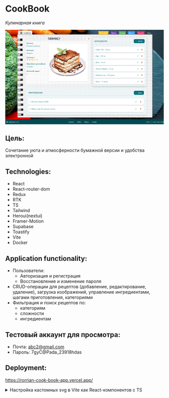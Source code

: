 # CookBook

_Кулинарная книга_

![alt text](example.png)

## Цель:
Сочетание уюта и атмосферности бумажной версии и удобства электронной

## Technologies:
- React
- React-router-dom
- Redux
- RTK
- TS
- Tailwind
- Heroui(nextui)
- Framer-Motion
- Supabase
- Toastify
- Vite
- Docker
<!-- - Jest -->

## Application functionality:
- Пользователи:
	- Авторизация и регистрация
	- Восстановление и изменение пароля
- CRUD-операции для рецептов (добавление, редактирование, удаление), загрузка изображений, управление ингредиентами, шагами приготовления, категориями
- Фильтрация и поиск рецептов по:
	- категориям
	- сложности
	- ингредиентам

## Тестовый аккаунт для просмотра:
- Почта:
abc2@gmail.com
- Пароль:
7gyC@Pada_23918hdas


## Deployment:
https://rorrian-cook-book-app.vercel.app/


<details>
	<summary>Настройка кастомных svg в Vite как React-компонентов c TS</summary>
	
	- Установить плагин vite-plugin-svgr
	- Добавить vite-plugin-svgr в vite.config.ts:
		export default defineConfig({
			plugins: [
				react(),
				svgr(), - тут
				analyzer(),
			], ...
	- Создать папку src/assets/icons с svg
	- Проверить корректность путей и алиасов к иконкам
	- Изменить файл vite.env.d.ts:
		/// <reference types="vite/client" />
		/// <reference types="vite-plugin-svgr/client" />

		declare module '*.svg?react' {
			import * as React from 'react'
			export const ReactComponent: React.FC<React.SVGProps<SVGSVGElement>>
			export default ReactComponent
		}
	- Изменить файл tsconfig.json:
		{
			"compilerOptions": {
				...
				"types": ["vite-plugin-svgr/client"],
			},
			"include": [
				"src/**/*",
				"src/vite-env.d.ts"
			], ...
	- Создать файл для общего импорта svg - src/shared/icons/index.ts:
		export { default as EditIcon } from '@assets/icons/edit.svg?react';
		export { default as DeleteIcon } from '@assets/icons/delete.svg?react';
	- Перезапустить TS server и IDE, проверить на наличие ошибок в дев-режиме и при билде
	- Пример использования иконок:
		import { EditIcon, DeleteIcon } from '@shared/icons';
		...
		<EditIcon width={20} height={20} />
</details>